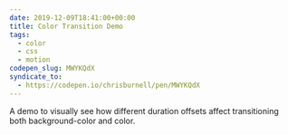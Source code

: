 ```yaml
---
date: 2019-12-09T18:41:00+00:00
title: Color Transition Demo
tags:
  - color
  - css
  - motion
codepen_slug: MWYKQdX
syndicate_to:
  - https://codepen.io/chrisburnell/pen/MWYKQdX
---
```


<c-codepen slug="{{ codepen_slug }}" height="810px"></c-codepen>

A demo to visually see how different duration offsets affect transitioning both background-color and color.
